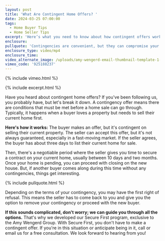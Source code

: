 ```yaml
---
layout: post
title: 'What Are Contingent Home Offers? '
date: 2024-03-25 07:00:00
tags:
  - Home Buyer Tips
  - Home Seller Tips
excerpt: 'Here’s what you need to know about how contingent offers work. '
enclosure:
pullquote: 'Contingencies are convenient, but they can compromise your offer. '
enclosure_type: video/mp4
enclosure_time:
video_alternate_image: /uploads/amy-wengerd-email-thumbnail-template-1-3.jpg
vimeo_code: '925188237'
---
```

{% include vimeo.html %}

{% include excerpt.html %}

Have you heard about contingent home offers? If you've been following us, you probably have, but let's break it down. A contingency offer means there are conditions that must be met before a home sale can go through. Typically, it happens when a buyer loves a property but needs to sell their current home first.

**Here's how it works:** The buyer makes an offer, but it's contingent on selling their current property. The seller can accept this offer, but it's not always guaranteed, especially in a fast-moving market. If the seller agrees, the buyer has about three days to list their current home for sale.

Then, there's a negotiable period where the seller gives you time to secure a contract on your current home, usually between 10 days and two months. Once your home is pending, you can proceed with closing on the new house. But, if another buyer comes along during this time without any contingencies, things get interesting.

{% include pullquote.html %}

Depending on the terms of your contingency, you may have the first right of refusal. This means the seller has to come back to you and give you the option to remove your contingency or proceed with the new buyer.

**If this sounds complicated, don't worry; we can guide you through all the options.** That's why we developed our Secure First program, exclusive to the Amy Wengerd Group. With Secure First, you don't have to make a contingent offer. If you're in this situation or anticipate being in it, call or email us for a free consultation. We look forward to hearing from you!